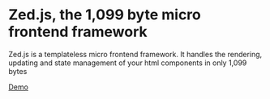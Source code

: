 # Zed.js, the 1,099 byte micro frontend framework

Zed.js is a templateless micro frontend framework. It handles the rendering, updating and state management of your html components in only 1,099 bytes

[Demo](https://paul-browne.github.io/Zed-framework/)